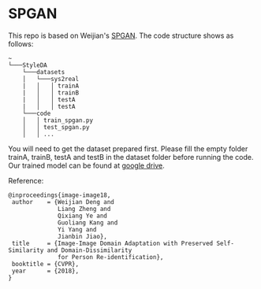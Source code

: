 # SPGAN
This repo is based on Weijian's [SPGAN](https://github.com/Simon4Yan/eSPGAN). The code structure shows as follows:

```
~
└───StyleDA
    └───datasets
    │   └───sys2real
    |   │   │ trainA
    |   │   │ trainB
    |   │   │ testA
    |   │   │ testA
    └───code
    │   │ train_spgan.py
    │   │ test_spgan.py
    │   │ ...
```

You will need to get the dataset prepared first. Please fill the empty folder trainA, trainB, testA and testB in the dataset folder before running the code. Our trained model can be found at [google drive](https://drive.google.com/open?id=1bFX1KxNcBkyxWXdO_hOmP6t-GPATO9hK).

Reference:

```
@inproceedings{image-image18,
 author    = {Weijian Deng and
              Liang Zheng and
              Qixiang Ye and
              Guoliang Kang and
              Yi Yang and
              Jianbin Jiao},
 title     = {Image-Image Domain Adaptation with Preserved Self-Similarity and Domain-Dissimilarity
              for Person Re-identification},
 booktitle = {CVPR},
 year      = {2018},
}
```
